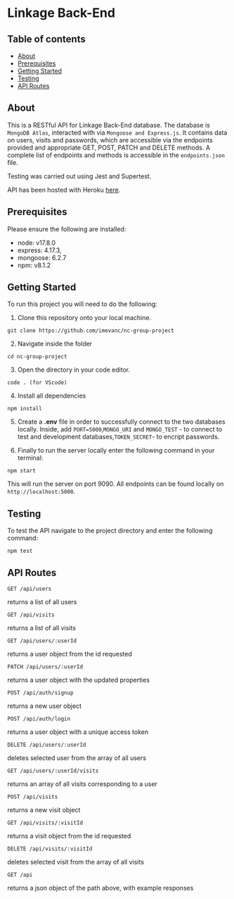 # Linkage Back-End

## Table of contents

- [About <a name="about"></a>](#about-)
- [Prerequisites <a name="Prerequisites"></a>](#Prerequisites-)
- [Getting Started <a name="getting-started"></a>](#getting-started-)
- [Testing <a name="testing"></a>](#testing-)
- [API Routes <a name="api-routes"></a>](#api-routes-)

## About <a name="about"></a>

This is a RESTful API for Linkage Back-End database. The database is `MongoDB Atlas`, interacted with via `Mongoose and Express.js`. It contains data on users, visits and passwords, which are accessible via the endpoints provided and appropriate GET, POST, PATCH and DELETE methods. A complete list of endpoints and methods is accessible in the `endpoints.json` file.

Testing was carried out using Jest and Supertest.

API has been hosted with Heroku [here](https://final-project-ukage-be.herokuapp.com/api).

## Prerequisites <a name="Prerequisites"></a>

Please ensure the following are installed:

- node: v17.8.0
- express: 4.17.3,
- mongoose: 6.2.7
- npm: v8.1.2

## Getting Started <a name="getting-started"></a>

To run this project you will need to do the following:

1. Clone this repository onto your local machine.

```
git clone https://github.com/imevanc/nc-group-project

```

2. Navigate inside the folder

```
cd nc-group-project

```

3. Open the directory in your code editor.

```
code . (for VScode)
```

4. Install all dependencies

```
npm install
```

5. Create a **.env** file in order to successfully connect to the two databases locally. Inside, add `PORT=5000`,`MONGO_URI` and `MONGO_TEST` - to connect to test and development databases,`TOKEN_SECRET`- to encript passwords.

6. Finally to run the server locally enter the following command in your terminal:

```
npm start
```

This will run the server on port 9090. All endpoints can be found locally on `http://localhost:5000`.

## Testing <a name="testing"></a>

To test the API navigate to the project directory and enter the following command:

```
npm test
```

## API Routes <a name="api-routes"></a>

```
GET /api/users
```

returns a list of all users

```
GET /api/visits
```

returns a list of all visits

```
GET /api/users/:userId
```

returns a user object from the id requested

```
PATCH /api/users/:userId
```

returns a user object with the updated properties

```
POST /api/auth/signup
```

returns a new user object

```
POST /api/auth/login
```

returns a user object with a unique access token

```
DELETE /api/users/:userId
```

deletes selected user from the array of all users

```
GET /api/users/:userId/visits
```

returns an array of all visits corresponding to a user

```
POST /api/visits
```

returns a new visit object

```
GET /api/visits/:visitId
```

returns a visit object from the id requested

```
DELETE /api/visits/:visitId
```

deletes selected visit from the array of all visits

```
GET /api
```

returns a json object of the path above, with example responses
